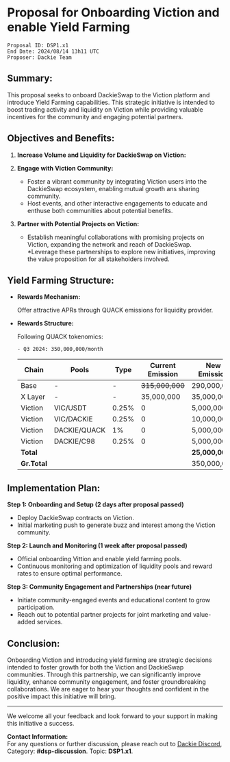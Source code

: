 # Proposal for Onboarding Viction and enable Yield Farming

```
Proposal ID: DSP1.x1
End Date: 2024/08/14 13h11 UTC 
Proposer: Dackie Team
```

## Summary:
This proposal seeks to onboard DackieSwap to the Viction platform and introduce Yield Farming capabilities. This strategic initiative is intended to boost trading activity and liquidity on Viction while providing valuable incentives for the community and engaging potential partners.

## Objectives and Benefits:
1. **Increase Volume and Liquidity for DackieSwap on Viction:**

2. **Engage with Viction Community:**
   * Foster a vibrant community by integrating Viction users into the DackieSwap ecosystem, enabling mutual growth ans sharing community.
   * Host events, and other interactive engagements to educate and enthuse both communities about potential benefits.

3. **Partner with Potential Projects on Viction:**
   * Establish meaningful collaborations with promising projects on Viction, expanding the network and reach of DackieSwap.
   *Leverage these partnerships to explore new initiatives, improving the value proposition for all stakeholders involved.

## Yield Farming Structure:
- **Rewards Mechanism:**
  
  Offer attractive APRs through QUACK emissions for liquidity provider.

- **Rewards Structure:**
  
  Following QUACK tokenomics:
  ```
  - Q3 2024: 350,000,000/month
  ```

  | Chain        | Pools        | Type  | Current Emission | New Emission   |
  |--------------|--------------|-------|------------------|----------------|
  | Base         | -            | -     | ~~315,000,000~~  | 290,000,000    |
  | X Layer      | -            | -     | 35,000,000       | 35,000,000     |
  | Viction      | VIC/USDT     | 0.25% | 0                | 5,000,000      |
  | Viction      | VIC/DACKIE   | 0.25% | 0                | 10,000,000     |
  | Viction      | DACKIE/QUACK | 1%    | 0                | 5,000,000      |
  | Viction      | DACKIE/C98   | 0.25% | 0                | 5,000,000      |
  | **Total**    |              |       |                  | **25,000,000** |
  | **Gr.Total** |              |       |                  | 350,000,000    |
    

## Implementation Plan:
**Step 1: Onboarding and Setup (2 days after proposal passed)**
  - Deploy DackieSwap contracts on Viction.
  - Initial marketing push to generate buzz and interest among the Viction community.

**Step 2: Launch and Monitoring (1 week after proposal passed)**
  - Official onboarding Vittion and enable yield farming pools.
  - Continuous monitoring and optimization of liquidity pools and reward rates to ensure optimal performance.

**Step 3: Community Engagement and Partnerships (near future)**
  - Initiate community-engaged events and educational content to grow participation.
  - Reach out to potential partner projects for joint marketing and value-added services.

## Conclusion:
Onboarding Viction and introducing yield farming are strategic decisions intended to foster growth for both the Viction and DackieSwap communities. Through this partnership, we can significantly improve liquidity, enhance community engagement, and foster groundbreaking collaborations. We are eager to hear your thoughts and confident in the positive impact this initiative will bring.

---

We welcome all your feedback and look forward to your support in making this initiative a success.

**Contact Information:**  
For any questions or further discussion, please reach out to [Dackie Discord](https://discord.com/invite/dackieofficial),  
Category: **#dsp-discussion**. Topic: **DSP1.x1**.
